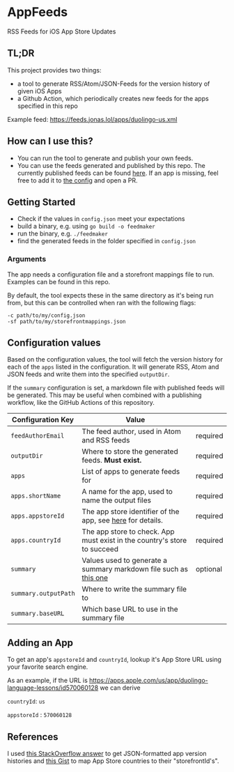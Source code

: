 
# AppFeeds

RSS Feeds for iOS App Store Updates

## TL;DR
This project provides two things:

- a tool to generate RSS/Atom/JSON-Feeds for the version history of given iOS Apps
- a Github Action, which periodically creates new feeds for the apps specified in this repo

Example feed: https://feeds.jonas.lol/apps/duolingo-us.xml 


## How can I use this?

- You can run the tool to generate and publish your own feeds.
- You can use the feeds generated and published by this repo. The currently published feeds can be found [here](current-feeds.md). If an app is missing, feel free to add it to [the config](config.json) and open a PR.

## Getting Started

- Check if the values in `config.json` meet your expectations
- build a binary, e.g. using `go build -o feedmaker` 
- run the binary, e.g. `./feedmaker`
- find the generated feeds in the folder specified in `config.json`

### Arguments

The app needs a configuration file and a storefront mappings file to run. Examples can be found in this repo.

By default, the tool expects these in the same directory as it's being run from, but this can be controlled when ran with the following flags:

```
-c path/to/my/config.json
-sf path/to/my/storefrontmappings.json
```

## Configuration values

Based on the configuration values, the tool will fetch the version history for each of the `apps` listed in the configuration. It will generate RSS, Atom and JSON feeds and write them into the specified `outputDir`.

If the `summary` configuration is set, a markdown file with published feeds will be generated. This may be useful when combined with a publishing workflow, like the GitHub Actions of this repository.

| Configuration Key  | Value | |
| ------------- | ------------- | ------------- |
| `feedAuthorEmail`  | The feed author, used in Atom and RSS feeds  | required |
| `outputDir`  | Where to store the generated feeds. **Must exist.**   | required |
| `apps`  | List of apps to generate feeds for   | required |
| `apps.shortName`  | A name for the app, used to name the output files   | required |
| `apps.appstoreId`  | The app store identifier of the app, see [here](#adding-an-app) for details.  | required |
| `apps.countryId`  | The app store to check. App must exist in the country's store to succeed    | required |
| `summary`  | Values used to generate a summary markdown file such as [this one](current-feeds.md)    | optional |
| `summary.outputPath`  | Where to write the summary file to    |  |
| `summary.baseURL`  | Which base URL to use in the summary file    |  |

## Adding an App

To get an app's `appstoreId` and `countryId`, lookup it's App Store URL using your favorite search engine.

As an example, if the URL is https://apps.apple.com/us/app/duolingo-language-lessons/id570060128 we can derive

`countryId`: `us`

`appstoreId` : `570060128`

## References 

I used [this StackOverflow answer](https://stackoverflow.com/questions/12273811/how-do-i-check-my-ios-app-version-history-detail-on-itunesconnect/48098811#48098811) to get JSON-formatted app version histories and [this Gist](https://gist.github.com/BrychanOdlum/2208578ba151d1d7c4edeeda15b4e9b1) to map App Store countries to their "storefrontId's".



